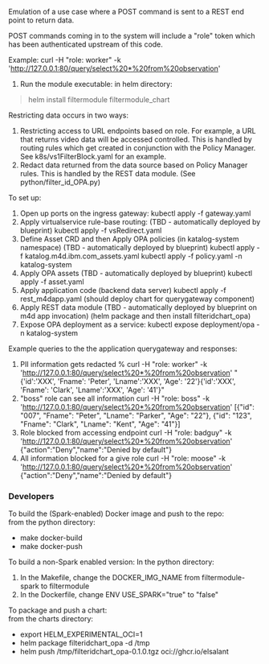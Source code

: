 Emulation of a use case where a POST command is sent to a REST end point to return data.
 
POST commands coming in to the system will include a "role" token which has been authenticated upstream of this code.

Example: curl -H "role: worker" -k  'http://127.0.0.1:80/query/select%20*%20from%20observation'

1. Run the module executable:
in helm directory:
> helm install filtermodule filtermodule_chart

Restricting data occurs in two ways:
1. Restricting access to URL endpoints based on role.  For example, a URL that returns video data will be accessed controlled.
This is handled by routing rules which get created in conjunction with the Policy Manager.  See k8s/vs1FilterBlock.yaml for an example.
2. Redact data returned from the data source based on Policy Manager rules.  This is handled by the REST data module. (See python/filter_id_OPA.py)

To set up:

1. Open up ports on the ingress gateway:
   kubectl apply -f gateway.yaml
2. Apply virtualservice rule-base routing:  (TBD - automatically deployed by blueprint)
   kubectl apply -f vsRedirect.yaml  
3. Define Asset CRD and then Apply OPA policies (in katalog-system namespace)  (TBD - automatically deployed by blueprint)
   kubectl apply -f katalog.m4d.ibm.com_assets.yaml
   kubectl apply -f policy.yaml -n katalog-system  
4. Apply OPA assets  (TBD - automatically deployed by blueprint)
   kubectl apply -f asset.yaml
5. Apply application code (backend data server)
   kubectl apply -f rest_m4dapp.yaml  (should deploy chart for querygateway component)
6. Apply REST data module (TBD - automatically deployed by blueprint on m4d app invocation)
   (helm package and then install filteridchart_opa)
7. Expose OPA deployment as a service:
   kubectl expose deployment/opa -n katalog-system

Example queries to the the application querygateway and responses:

1. PII information gets redacted
% curl -H "role: worker" -k  'http://127.0.0.1:80/query/select%20*%20from%20observation'
"{'id':'XXX', 'Fname': 'Peter', 'Lname':'XXX', 'Age': '22'}{'id':'XXX', 'Fname': 'Clark', 'Lname':'XXX', 'Age': '41'}"
2. "boss" role can see all information
curl -H "role: boss" -k  'http://127.0.0.1:80/query/select%20*%20from%20observation'
[{"id": "007", "Fname": "Peter", "Lname": "Parker", "Age": "22"}, {"id": "123", "Fname": "Clark", "Lname": "Kent", "Age": "41"}]
3. Role blocked from accessing endpoint
curl -H "role: badguy" -k  'http://127.0.0.1:80/query/select%20*%20from%20observation'
{"action":"Deny","name":"Denied by default"}
4. All information blocked for a give role
curl -H "role: moose" -k  'http://127.0.0.1:80/query/select%20*%20from%20observation'
{"action":"Deny","name":"Denied by default"}


### Developers  
To build the (Spark-enabled) Docker image and push to the repo:  
from the python directory:
- make docker-build
- make docker-push

To build a non-Spark enabled version:
In the python directory:
1. In the Makefile, change the DOCKER_IMG_NAME from filtermodule-spark to filtermodule
2. In the Dockerfile, change ENV USE_SPARK="true" to "false"

To package and push a chart:  
from the charts directory:  
- export HELM_EXPERIMENTAL_OCI=1
- helm package filteridchart_opa -d /tmp
- helm push /tmp/filteridchart_opa-0.1.0.tgz oci://ghcr.io/elsalant
